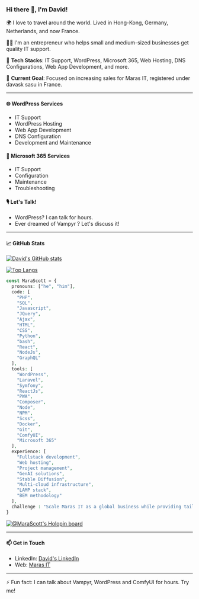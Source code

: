 ### Hi there 👋, I'm David!

🌍 I love to travel around the world. Lived in Hong-Kong, Germany, Netherlands, and now France.

👨‍💼 I'm an entrepreneur who helps small and medium-sized businesses get quality IT support.

🔨 **Tech Stacks**: IT Support, WordPress, Microsoft 365, Web Hosting, DNS Configurations, Web App Development, and more.

🎯 **Current Goal**: Focused on increasing sales for Maras IT, registered under davask sasu in France.

---

#### 🌐 WordPress Services
- IT Support
- WordPress Hosting
- Web App Development
- DNS Configuration
- Development and Maintenance

#### 💼 Microsoft 365 Services
- IT Support
- Configuration
- Maintenance
- Troubleshooting

#### 🎙️ Let's Talk!
- WordPress? I can talk for hours.
- Ever dreamed of Vampyr ? Let's discuss it!

---

#### 📈 GitHub Stats


[![David's GitHub stats](https://github-readme-stats.vercel.app/api?username=MaraScott&theme=radical&show_icons=true&hide_border=true&count_private=true&show_owner=true&locale=en&include_all_commits=true)](#)

[![Top Langs](https://github-readme-stats.vercel.app/api/top-langs/?username=MaraScott&layout=compact&theme=radical&hide_border=true&locale=en)](#)

```php
const MaraScott = {
  pronouns: ["he", "him"],
  code: [
    "PHP",
    "SQL",
    "Javascript",
    "JQuery",
    "Ajax",
    "HTML",
    "CSS",
    "Python",
    "bash",
    "React",
    "NodeJs",
    "GraphQL"
  ],
  tools: [
    "WordPress",
    "Laravel",
    "Symfony",
    "ReactJs",
    "PWA",
    "Composer",
    "Node",
    "NPM",
    "Scss",
    "Docker",
    "Git",
    "ComfyUI",
    "Microsoft 365"
  ],
  experience: [
    "Fullstack development",
    "Web hosting",
    "Project management",
    "GenAI solutions",
    "Stable Diffusion",
    "Multi-cloud infrastructure",
    "LAMP stack",
    "BEM methodology"
  ],
  challenge : "Scale Maras IT as a global business while providing tailored IT support to SMBs"
}
```

[![@MaraScott's Holopin board](https://holopin.me/MaraScott)](https://holopin.io/@MaraScott)

---

#### 📫 Get in Touch

- LinkedIn: [David's LinkedIn](https://linkedin.com/in/davasq)
- Web: [Maras IT](https://www.marascott.ai/)

---

⚡ Fun fact: I can talk about Vampyr, WordPress and ComfyUI for hours. Try me!

